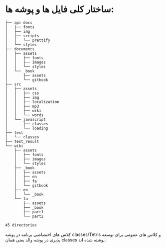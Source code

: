# ساختار کلی فایل ها و پوشه ها:

```
├── api-docs
│   ├── fonts
│   ├── img
│   ├── scripts
│   │   └── prettify
│   └── styles
├── documents
│   ├── assets
│   │   ├── fonts
│   │   ├── images
│   │   └── styles
│   └── _book
│       ├── assets
│       └── gitbook
├── src
│   ├── assets
│   │   ├── css
│   │   ├── img
│   │   ├── localization
│   │   ├── mp3
│   │   ├── wiki
│   │   └── words
│   └── javascript
│       ├── classes
│       └── loading
├── test
│   └── classes
├── test_result
└── wiki
    ├── assets
    │   ├── fonts
    │   ├── images
    │   └── styles
    ├── _book
    │   ├── assets
    │   ├── en
    │   ├── fa
    │   └── gitbook
    ├── en
    │   └── _book
    └── fa
        ├── assets
        ├── _book
        ├── part1
        └── part2

45 directories
```

کلاس های اختصاصی برنامه در پوشه classes/Tetris و کلاس های عمومی برای توسعه پذیری در پوشه والد یعنی همان classes نوشته شده اند.
